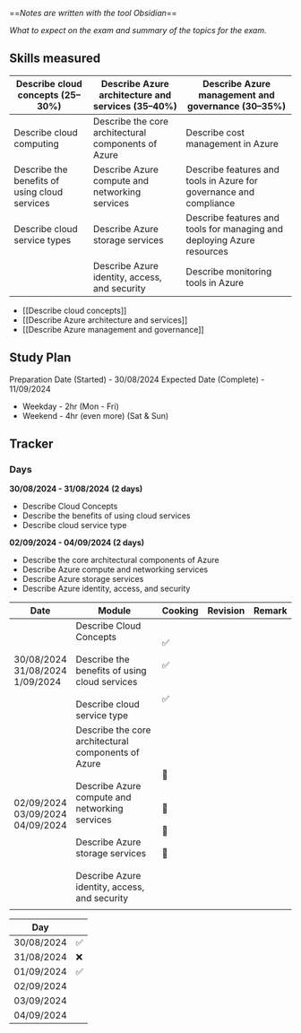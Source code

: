 ==*Notes are written with the tool Obsidian*==

*What to expect on the exam and summary of the topics for the exam.*
## Skills measured

| Describe cloud concepts (25–30%)              | Describe Azure architecture and services (35–40%)   | Describe Azure management and governance (30–35%)                      |
| --------------------------------------------- | --------------------------------------------------- | ---------------------------------------------------------------------- |
| Describe cloud computing                      | Describe the core architectural components of Azure | Describe cost management in Azure                                      |
| Describe the benefits of using cloud services | Describe Azure compute and networking services      | Describe features and tools in Azure for governance and compliance     |
| Describe cloud service types                  | Describe Azure storage services                     | Describe features and tools for managing and deploying Azure resources |
|                                               | Describe Azure identity, access, and security       | Describe monitoring tools in Azure                                     |

- [[Describe cloud concepts]]
- [[Describe Azure architecture and services]]
- [[Describe Azure management and governance]]

## Study Plan

Preparation Date (Started) - 30/08/2024
Expected Date (Complete) - 11/09/2024

- Weekday - 2hr (Mon - Fri)
- Weekend - 4hr (even more) (Sat & Sun)
## Tracker
### Days

**30/08/2024 - 31/08/2024**  **(2 days)**
- Describe Cloud Concepts
- Describe the benefits of using cloud services
- Describe cloud service type

**02/09/2024 - 04/09/2024 (2 days)**
- Describe the core architectural components of Azure
- Describe Azure compute and networking services
- Describe Azure storage services
- Describe Azure identity, access, and security

| Date                                   | Module                                                                                                                                                                                                | Cooking                              | Revision | Remark |
| -------------------------------------- | ----------------------------------------------------------------------------------------------------------------------------------------------------------------------------------------------------- | ------------------------------------ | -------- | ------ |
| 30/08/2024<br>31/08/2024<br>1/09/2024  | Describe Cloud Concepts<br><br>Describe the benefits of using cloud services<br><br>Describe cloud service type                                                                                       | ✅<br><br>✅<br><br><br>✅              |          |        |
| 02/09/2024<br>03/09/2024<br>04/09/2024 | Describe the core architectural components of Azure<br><br>Describe Azure compute and networking services<br><br>Describe Azure storage services<br><br>Describe Azure identity, access, and security | 🚫<br><br><br>🚫<br><br>🚫<br><br>🚫 |          |        |
|                                        |                                                                                                                                                                                                       |                                      |          |        |

| Day        |     |
| ---------- | --- |
| 30/08/2024 | ✅   |
| 31/08/2024 | ❌   |
| 01/09/2024 | ✅   |
| 02/09/2024 |     |
| 03/09/2024 |     |
| 04/09/2024 |     |
